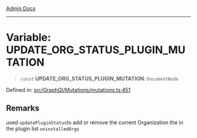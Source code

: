 [Admin Docs](/)

***

# Variable: UPDATE\_ORG\_STATUS\_PLUGIN\_MUTATION

> `const` **UPDATE\_ORG\_STATUS\_PLUGIN\_MUTATION**: `DocumentNode`

Defined in: [src/GraphQl/Mutations/mutations.ts:451](https://github.com/abhassen44/talawa-admin/blob/285f7384c3d26b5028a286d84f89b85120d130a2/src/GraphQl/Mutations/mutations.ts#L451)

## Remarks

used  `updatePluginStatus`to add or remove the current Organization the in the plugin list `uninstalledOrgs`
